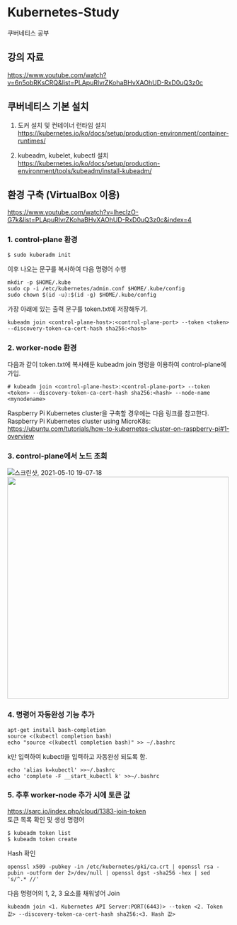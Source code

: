 # Kubernetes-Study
쿠버네티스 공부

## 강의 자료
https://www.youtube.com/watch?v=6n5obRKsCRQ&list=PLApuRlvrZKohaBHvXAOhUD-RxD0uQ3z0c

## 쿠버네티스 기본 설치
1. 도커 설치 및 컨테이너 런타임 설치   
https://kubernetes.io/ko/docs/setup/production-environment/container-runtimes/

2. kubeadm, kubelet, kubectl 설치   
https://kubernetes.io/ko/docs/setup/production-environment/tools/kubeadm/install-kubeadm/

## 환경 구축 (VirtualBox 이용)
https://www.youtube.com/watch?v=lheclzO-G7k&list=PLApuRlvrZKohaBHvXAOhUD-RxD0uQ3z0c&index=4
### 1. control-plane 환경   
~~~
$ sudo kuberadm init
~~~
이후 나오는 문구를 복사하여 다음 명령어 수행
~~~
mkdir -p $HOME/.kube
sudo cp -i /etc/kubernetes/admin.conf $HOME/.kube/config
sudo chown $(id -u):$(id -g) $HOME/.kube/config
~~~
가장 아래에 있는 출력 문구를 token.txt에 저장해두기.   
~~~
kubeadm join <control-plane-host>:<control-plane-port> --token <token> --discovery-token-ca-cert-hash sha256:<hash>
~~~
### 2. worker-node 환경
다음과 같이 token.txt에 복사해둔 kubeadm join 명령을 이용하여 control-plane에 가입.   
~~~
# kubeadm join <control-plane-host>:<control-plane-port> --token <token> --discovery-token-ca-cert-hash sha256:<hash> --node-name <mynodename>
~~~
Raspberry Pi Kubernetes cluster을 구축할 경우에는 다음 링크를 참고한다.   
Raspberry Pi Kubernetes cluster using MicroK8s: https://ubuntu.com/tutorials/how-to-kubernetes-cluster-on-raspberry-pi#1-overview

### 3. control-plane에서 노드 조회
![스크린샷, 2021-05-10 19-07-18](https://user-images.githubusercontent.com/49184890/117644726-c0209800-b1c4-11eb-8da6-383d92444c7d.png)
<img src="https://user-images.githubusercontent.com/49184890/117646788-24dcf200-b1c7-11eb-94dc-b94e4a992b78.png" width="500">
### 4. 명령어 자동완성 기능 추가
~~~
apt-get install bash-completion
source <(kubectl completion bash)
echo "source <(kubectl completion bash)" >> ~/.bashrc
~~~
k만 입력하여 kubectl을 입력하고 자동완성 되도록 함.  
~~~
echo 'alias k=kubectl' >>~/.bashrc
echo 'complete -F __start_kubectl k' >>~/.bashrc
~~~
### 5. 추후 worker-node 추가 시에 토큰 값   
https://sarc.io/index.php/cloud/1383-join-token   
토큰 목록 확인 및 생성 명령어   
~~~
$ kubeadm token list
$ kubeadm token create
~~~
Hash 확인   
~~~
openssl x509 -pubkey -in /etc/kubernetes/pki/ca.crt | openssl rsa -pubin -outform der 2>/dev/null | openssl dgst -sha256 -hex | sed 's/^.* //'
~~~
다음 명령어의 1, 2, 3 요소를 채워넣어 Join   
~~~
kubeadm join <1. Kubernetes API Server:PORT(6443)> --token <2. Token 값> --discovery-token-ca-cert-hash sha256:<3. Hash 값>
~~~
